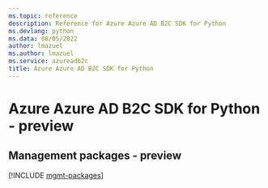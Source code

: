 ```yaml
---
ms.topic: reference
description: Reference for Azure Azure AD B2C SDK for Python
ms.devlang: python
ms.data: 08/05/2022
author: lmazuel
ms.author: lmazuel
ms.service: azureadb2c
title: Azure Azure AD B2C SDK for Python
---
```

# Azure Azure AD B2C SDK for Python - preview

## Management packages - preview
[!INCLUDE [mgmt-packages](azure-ad-b2c-mgmt-index.md)]